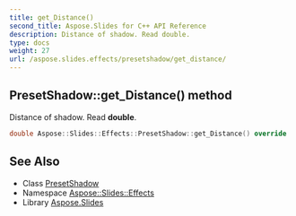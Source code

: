 ```yaml
---
title: get_Distance()
second_title: Aspose.Slides for C++ API Reference
description: Distance of shadow. Read double.
type: docs
weight: 27
url: /aspose.slides.effects/presetshadow/get_distance/
---
```

## PresetShadow::get_Distance() method


Distance of shadow. Read **double**.

```cpp
double Aspose::Slides::Effects::PresetShadow::get_Distance() override
```

## See Also

* Class [PresetShadow](../)
* Namespace [Aspose::Slides::Effects](../../)
* Library [Aspose.Slides](../../../)